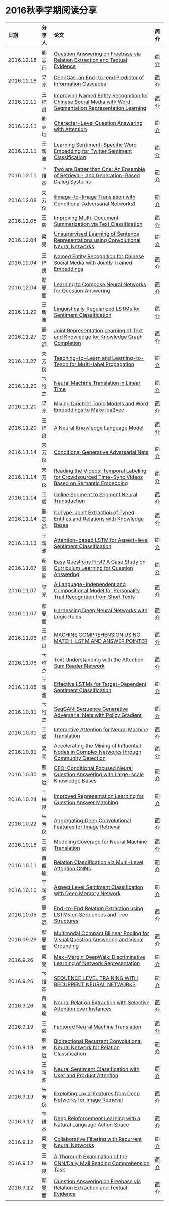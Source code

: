 # 2016秋季学期阅读分享

| 日期| 分享人  | 论文 | 简介 |
|:--|:------|:---------|:----|
| 2016.12.18 | 熊志远 | [Question Answering on Freebase via Relation Extraction and Textual Evidence](http://anthology.aclweb.org/P/P16/P16-1220.pdf) | [简介](https://zhuanlan.zhihu.com/p/24434352?refer=c_51425207)|
| 2016.12.18 | 梁亮 | [DeepCas: an End-to-end Predictor of Information Cascades](https://arxiv.org/abs/1611.05373) | [简介](https://zhuanlan.zhihu.com/p/24430190?refer=c_51425207)|
| 2016.12.11 | 王梓良 | [Improving Named Entity Recognition for Chinese Social Media with Word Segmentation Representation Learning](https://www.aclweb.org/anthology/P/P16/P16-2025.pdf) | [简介](https://zhuanlan.zhihu.com/p/24307747?refer=c_51425207)|
| 2016.12.11 | 熊志远 | [Character-Level Question Answering with Attention](http://lanl.arxiv.org/pdf/1604.00727v4) | [简介](https://zhuanlan.zhihu.com/p/24309167?refer=c_51425207)|
| 2016.12.11 | 王新波 | [Learning Sentiment-Specific Word Embedding for Twitter Sentiment Classification](http://anthology.aclweb.org/P/P14/P14-1146.pdf) | [简介](https://zhuanlan.zhihu.com/p/24217324?refer=c_51425207)|
| 2016.12.11 | 卞维杰 | [Two are Better than One: An Ensemble of Retrieval- and Generation-Based Dialog Systems](https://arxiv.org/pdf/1610.07149v1.pdf) | [简介](https://zhuanlan.zhihu.com/p/24308624?refer=c_51425207)|
| 2016.12.08 | 朱芳仪 | [《Image-to-Image Translation with Conditional Adversarial Networks》](https://phillipi.github.io/pix2pix/) | [简介](https://zhuanlan.zhihu.com/p/24248684?refer=c_51425207)|
| 2016.12.05 | 王毅 | [Improving Multi-Document Summarization via Text Classification](https://arxiv.org/pdf/1611.09238.pdf) | [简介](https://zhuanlan.zhihu.com/p/24163972?refer=c_51425207)|
| 2016.12.04 | 梁亮 | [Unsupervised Learning of Sentence Representations using Convolutional Neural Networks](https://arxiv.org/abs/1611.07897) | [简介](https://zhuanlan.zhihu.com/p/24120397?refer=c_51425207)|
| 2016.12.04 | 王梓良 | [Named Entity Recognition for Chinese Social Media with Jointly Trained Embeddings](https://aclweb.org/anthology/D/D15/D15-1064.pdf) | [简介](https://zhuanlan.zhihu.com/p/24160574?refer=c_51425207)|
| 2016.12.04 | 鄢曼丽 | [Learning to Compose Neural Networks for Question Answering](https://link.zhihu.com/?target=https://arxiv.org/abs/1601.01705) | [简介](https://zhuanlan.zhihu.com/p/24160105?refer=c_51425207)|
| 2016.11.29 | 王新波 | [Linguistically Regularized LSTMs for Sentiment Classification](https://arxiv.org/pdf/1611.03949.pdf) | [简介](https://zhuanlan.zhihu.com/p/23906487?refer=c_51425207)|
| 2016.11.27 | 熊志远 | [Joint Representation Learning of Text and Knowledge for Knowledge Graph Completion](https://arxiv.org/pdf/1611.04125v1.pdf) | [简介](https://zhuanlan.zhihu.com/p/23987596?refer=c_51425207)|
| 2016.11.27 | 朱芳仪 | [Teaching-to-Learn and Learning-to-Teach for Multi-label Propagation](https://www.google.com.hk/url?sa=t&rct=j&q=&esrc=s&source=web&cd=2&ved=0ahUKEwj4kJWJ_cXQAhVEVbwKHVo8A70QFggiMAE&url=%68%74%74%70%3a%2f%2f%77%77%77%2e%61%61%61%69%2e%6f%72%67%2f%6f%63%73%2f%69%6e%64%65%78%2e%70%68%70%2f%41%41%41%49%2f%41%41%41%49%31%36%2f%70%61%70%65%72%2f%64%6f%77%6e%6c%6f%61%64%2f%31%31%37%38%30%2f%31%31%37%38%30&usg=AFQjCNH5ez63tSym-u1AgtfiGVgJg9Nryg&sig2=fq-Floe5WuxVu1kXI67sTg) | [简介](https://zhuanlan.zhihu.com/p/23968675?refer=c_51425207)|
| 2016.11.20 | 卞维杰 | [Neural Machine Translation in Linear Time](https://arxiv.org/pdf/1610.10099v1.pdf) | [简介](https://zhuanlan.zhihu.com/p/23795111?refer=c_51425207)|
| 2016.11.20 | 梁亮 | [Mixing Dirichlet Topic Models and Word Embeddings to Make lda2vec](https://arxiv.org/abs/1605.02019) | [简介](https://zhuanlan.zhihu.com/p/23767128?refer=c_51425207)|
| 2016.11.20 | 王梓良 | [A Neural Knowledge Language Model](https://arxiv.org/pdf/1608.00318v1.pdf) | [简介](https://zhuanlan.zhihu.com/p/23806228?refer=c_51425207)|
| 2016.11.14 | 朱芳仪 | [Conditional Generative Adversarial Nets](http://xueshu.baidu.com/s?wd=paperuri%3A%282bc8c7a28835ef2a599ea0df524c1867%29&filter=sc_long_sign&tn=SE_xueshusource_2kduw22v&sc_vurl=http%3A%2F%2Farxiv.org%2Fpdf%2F1411.1784v1.pdf&ie=utf-8&sc_us=6422065203626979588) | [简介](https://zhuanlan.zhihu.com/p/23648795?refer=c_51425207)|
| 2016.11.14 | 朱芳仪 | [Reading the Videos: Temporal Labeling for Crowdsourced Time-Sync Videos Based on Semantic Embedding](http://staff.ustc.edu.cn/~cheneh/paper_pdf/2016/Guangyi-Lv-AAAI.pdf) | [简介](https://zhuanlan.zhihu.com/p/23644726?refer=c_51425207)|
| 2016.11.14 | 王毅 | [Online Segment to Segment Neural Transduction](https://arxiv.org/pdf/1609.08194.pdf) | [简介](https://zhuanlan.zhihu.com/p/23634945?refer=c_51425207)|
| 2016.11.14 | 熊志远 | [CoType: Joint Extraction of Typed Entities and Relations with Knowledge Bases](http://xueshu.baidu.com/s?wd=paperuri%3A%285dcd94dae9133ce5a3e5170ddc2f1ac6%29&filter=sc_long_sign&tn=SE_xueshusource_2kduw22v&sc_vurl=http%3A%2F%2Farxiv.org%2Fabs%2F1610.08763%3Fcontext%3Dcs.CL&ie=utf-8&sc_us=10782632938431001880) | [简介](https://zhuanlan.zhihu.com/p/23635696?refer=c_51425207)|
| 2016.11.13 | 王新波 | [Attention-based LSTM for Aspect-level Sentiment Classification](http://aclweb.org/anthology/D16-1058) | [简介](https://zhuanlan.zhihu.com/p/23615176?refer=c_51425207)|
| 2016.11.07 | 鄢曼丽 | [Easy Questions First? A Case Study on Curriculum Learning for Question Answering](https://link.zhihu.com/?target=http://www.cs.cmu.edu/~epxing/papers/2016/Sachan_Xing_ACL16a.pdf) | [简介](https://zhuanlan.zhihu.com/p/23476918?refer=c_51425207)|
| 2016.11.07 | 梁亮 | [A Language-independent and Compositional Model for Personality Trait Recognition from Short Texts](https://arxiv.org/abs/1610.04345) | [简介](https://zhuanlan.zhihu.com/p/23397726?refer=c_51425207)|
| 2016.11.07 |  鄢曼丽 | [Harnessing Deep Neural Networks with Logic Rules](http://xueshu.baidu.com/s?wd=paperuri%3A%28be864863705c95e4651359b74171fb49%29&filter=sc_long_sign&tn=SE_xueshusource_2kduw22v&sc_vurl=http%3A%2F%2Farxiv.org%2Fabs%2F1603.06318&ie=utf-8&sc_us=12962920914182931064) | [简介](https://zhuanlan.zhihu.com/p/23476294?refer=c_51425207)|
| 2016.11.06 | 王梓良 | [MACHINE COMPREHENSION USING MATCH-LSTM AND ANSWER POINTER](https://arxiv.org/pdf/1608.07905v1.pdf) | [简介](https://zhuanlan.zhihu.com/p/23459263?refer=c_51425207)|
| 2016.11.06 | 卞维杰 | [Text Understanding with the Attention Sum Reader Network](https://arxiv.org/abs/1603.01547) | [简介](https://zhuanlan.zhihu.com/p/23462480?refer=c_51425207)|
| 2016.11.05 | 王新波 | [Effective LSTMs for Target-Dependent Sentiment Classification](https://arxiv.org/pdf/1512.01100v2.pdf) | [简介](https://zhuanlan.zhihu.com/p/23381967?refer=c_51425207)|
| 2016.10.31 | 卞维杰 | [SeqGAN: Sequence Generative Adversarial Nets with Policy Gradient](https://arxiv.org/abs/1609.05473) | [简介](https://zhuanlan.zhihu.com/p/23326430?refer=c_51425207)|
| 2016.10.31 | 王毅 | [Interactive Attention for Neural Machine Translation](https://arxiv.org/abs/1610.05011) | [简介](https://zhuanlan.zhihu.com/p/23310586?refer=c_51425207)|
| 2016.10.31 | 梁亮 | [Accelerating the Mining of Influential Nodes in Complex Networks through Community Detection](http://dl.acm.org/citation.cfm?id=2903181) | [简介](https://zhuanlan.zhihu.com/p/23016734?refer=c_51425207)|
| 2016.10.30 | 熊志远 | [CFO: Conditional Focused Neural Question Answering with Large-scale Knowledge Bases](http://aclweb.org/anthology/P/P16/P16-1076.pdf) | [简介](https://zhuanlan.zhihu.com/p/23309130?refer=c_51425207)|
| 2016.10.24 | 王梓良 | [Improved Representation Learning for Question Answer Matching](https://pdfs.semanticscholar.org/1261/fe9bfde319abcc5d011bc70f7e7547b5258f.pdf) | [简介](https://zhuanlan.zhihu.com/p/23163137?refer=c_51425207)|
| 2016.10.22 | 朱芳仪 | [Aggregating Deep Convolutional Features for Image Retrieval](http://www.cv-foundation.org/openaccess/content_iccv_2015/papers/Babenko_Aggregating_Local_Deep_ICCV_2015_paper.pdf) | [简介](https://zhuanlan.zhihu.com/p/23136747?refer=c_51425207)|
| 2016.10.16 | 王毅 | [Modeling Coverage for Neural Machine Translation](https://arxiv.org/pdf/1601.04811v6.pdf) | [简介](https://zhuanlan.zhihu.com/p/22993927?refer=c_51425207)|
| 2016.10.11 | 黄凯瑜 | [Relation Classification via Multi-Level Attention CNNs](http://www.aclweb.org/anthology/P/P16/P16-1123.pdf) | [简介](https://zhuanlan.zhihu.com/p/22867750?refer=c_51425207)|
| 2016.10.10 | 王新波 | [Aspect Level Sentiment Classification with Deep Memory Network](https://arxiv.org/pdf/1605.08900v2.pdf) | [简介](https://zhuanlan.zhihu.com/p/22841142?refer=c_51425207)|
| 2016.10.05 | 熊志远 | [End-to-End Relation Extraction using LSTMs on Sequences and Tree Structures](https://arxiv.org/pdf/1601.00770.pdf) | [简介](https://zhuanlan.zhihu.com/p/22773196?refer=c_51425207)|
| 2016.09.29 | 鄢曼丽 | [Multimodal Compact Bilinear Pooling for Visual Question Answering and Visual Grounding](https://arxiv.org/abs/1606.01847) | [简介](https://zhuanlan.zhihu.com/p/22704349?refer=c_51425207)|
| 2016.9.26 | 梁亮 | [Max-Margin DeepWalk: Discriminative Learning of Network Representation](http://10.3.200.202/cache/13/03/tsinghua.edu.cn/242c9fcdfd9d8abcd346f8ee4da14535/ijcai2016_mmdw.pdf) | [简介](https://zhuanlan.zhihu.com/p/22660025) |
| 2016.9.26 | 卞维杰 | [SEQUENCE LEVEL TRAINING WITH RECURRENT NEURAL NETWORKS](https://arxiv.org/pdf/1511.06732v7.pdf) | [简介](https://zhuanlan.zhihu.com/p/22649457?refer=c_51425207) |
| 2016.9.26 | 黄凯瑜 | [Neural Relation Extraction with Selective Attention over Instances](https://www.aclweb.org/anthology/P/P16/P16-1200v2.pdf) | [简介](https://zhuanlan.zhihu.com/p/22666876?refer=c_51425207)|
| 2016.9.19 | 王毅 | [Factored Neural Machine Translation](http://arxiv.org/abs/1609.04621) | [简介](https://zhuanlan.zhihu.com/p/22618651?refer=c_51425207) |
| 2016.9.19 | 熊志远 | [Bidirectional Recurrent Convolutional Neural Network for Relation Classification](https://link.zhihu.com/?target=http%3A//www.aclweb.org/anthology/P/P16/P16-1072.pdf) | [简介](https://zhuanlan.zhihu.com/p/22683996?refer=c_51425207) |
| 2016.9.19 | 王新波 | [Neural Sentiment Classification with User and Product Attention](http://www.thunlp.org/~chm/publications/emnlp2016_NSCUPA.pdf) | [简介](https://zhuanlan.zhihu.com/p/22629800?refer=c_51425207) |
| 2016.9.19 | 朱芳仪 | [Exploiting Local Features from Deep Networks for Image Retrieval](http://arxiv.org/abs/1511.07053) | [简介](https://zhuanlan.zhihu.com/p/22654587?refer=c_51425207) |
| 2016.9.12 | 卞维杰 | [Deep Reinforcement Learning with a Natural Language Action Space](https://arxiv.org/abs/1511.04636) | [简介](https://zhuanlan.zhihu.com/p/22543440) |
| 2016.9.12 | 梁亮 | [Collaborative Filtering with Recurrent Neural Networks](http://arxiv.org/abs/1608.07400) | [简介](https://zhuanlan.zhihu.com/p/22547637) |
| 2016.9.12 | 王梓良 | [A Thorough Examination of the CNN/Daily Mail Reading Comprehension Task](http://nlp.stanford.edu/pubs/chen2016thorough.pdf)| [简介](https://zhuanlan.zhihu.com/p/22685175?refer=c_51425207) |
| 2016.9.12 | 鄢曼丽 | [Question Answering on Freebase via Relation Extraction and Textual Evidence](http://128.84.21.199/pdf/1603.00957v3.pdf)| [简介](https://zhuanlan.zhihu.com/p/22630320?refer=c_51425207)|

